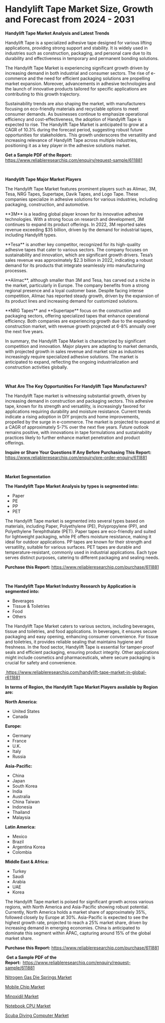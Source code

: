 <p><h1>Handylift Tape Market Size, Growth and Forecast from 2024 - 2031</h1></p><p><strong>Handylift Tape Market Analysis and Latest Trends</strong></p>
<p><p>Handylift Tape is a specialized adhesive tape designed for various lifting applications, providing strong support and stability. It is widely used in industries such as construction, packaging, and personal care due to its durability and effectiveness in temporary and permanent bonding solutions. </p><p>The Handylift Tape Market is experiencing significant growth driven by increasing demand in both industrial and consumer sectors. The rise of e-commerce and the need for efficient packaging solutions are propelling market expansion. Moreover, advancements in adhesive technologies and the launch of innovative products tailored for specific applications are contributing to this growth trajectory. </p><p>Sustainability trends are also shaping the market, with manufacturers focusing on eco-friendly materials and recyclable options to meet consumer demands. As businesses continue to emphasize operational efficiency and cost-effectiveness, the adoption of Handylift Tape is expected to rise. The Handylift Tape Market is anticipated to grow at a CAGR of 10.3% during the forecast period, suggesting robust future opportunities for stakeholders. This growth underscores the versatility and increasing relevance of Handylift Tape across multiple industries, positioning it as a key player in the adhesive solutions market.</p></p>
<p><strong>Get a Sample PDF of the Report:&nbsp;</strong> <a href="https://www.reliableresearchiq.com/enquiry/request-sample/611881?utm_campaign=1137&utm_medium=2&utm_source=Github&utm_content=ia&utm_term=29092024&utm_id=handylift-tape">https://www.reliableresearchiq.com/enquiry/request-sample/611881</a></p>
<p>&nbsp;</p>
<p><strong>Handylift Tape Major Market Players</strong></p>
<p><p>The Handylift Tape Market features prominent players such as Alimac, 3M, Tesa, NRG Tapes, Supertape, Davik Tapes, and Logo Tape. These companies specialize in adhesive solutions for various industries, including packaging, construction, and automotive.</p><p>**3M** is a leading global player known for its innovative adhesive technologies. With a strong focus on research and development, 3M continues to expand its product offerings. In 2022, 3M reported sales revenue exceeding $35 billion, driven by the demand for industrial tapes, including Handylift types.</p><p>**Tesa** is another key competitor, recognized for its high-quality adhesive tapes that cater to various sectors. The company focuses on sustainability and innovation, which are significant growth drivers. Tesa’s sales revenue was approximately $2.3 billion in 2022, indicating a robust demand for its products that integrate seamlessly into manufacturing processes.</p><p>**Alimac**, although smaller than 3M and Tesa, has carved out a niche in the market, particularly in Europe. The company benefits from a strong regional presence and a loyal customer base. Despite facing intense competition, Alimac has reported steady growth, driven by the expansion of its product lines and increasing demand for customized solutions.</p><p>**NRG Tapes** and **Supertape** focus on the construction and packaging sectors, offering specialized tapes that enhance operational efficiency. Both companies are experiencing growth due to the expanding construction market, with revenue growth projected at 6-8% annually over the next five years.</p><p>In summary, the Handylift Tape Market is characterized by significant competition and innovation. Major players are adapting to market demands, with projected growth in sales revenue and market size as industries increasingly require specialized adhesive solutions. The market is anticipated to expand, reflecting the ongoing industrialization and construction activities globally.</p></p>
<p>&nbsp;</p>
<p><strong>What Are The Key Opportunities For Handylift Tape Manufacturers?</strong></p>
<p><p>The Handylift Tape market is witnessing substantial growth, driven by increasing demand in construction and packaging sectors. This adhesive tape, known for its strength and versatility, is increasingly favored for applications requiring durability and moisture resistance. Current trends indicate a rising adoption in DIY projects and home improvements, propelled by the surge in e-commerce. The market is projected to expand at a CAGR of approximately 5-7% over the next five years. Future outlook remains positive, with innovations in tape formulations and sustainability practices likely to further enhance market penetration and product offerings.</p></p>
<p><strong>Inquire or Share Your Questions If Any Before Purchasing This Report:</strong> <a href="https://www.reliableresearchiq.com/enquiry/pre-order-enquiry/611881?utm_campaign=1137&utm_medium=2&utm_source=Github&utm_content=ia&utm_term=29092024&utm_id=handylift-tape">https://www.reliableresearchiq.com/enquiry/pre-order-enquiry/611881</a></p>
<p>&nbsp;</p>
<p><strong>Market Segmentation</strong></p>
<p><strong>The Handylift Tape Market Analysis by types is segmented into:</strong></p>
<p><ul><li>Paper</li><li>PE</li><li>PP</li><li>PET</li></ul></p>
<p><p>The Handylift Tape market is segmented into several types based on materials, including Paper, Polyethylene (PE), Polypropylene (PP), and Polyethylene Terephthalate (PET). Paper tapes are eco-friendly and suited for lightweight packaging, while PE offers moisture resistance, making it ideal for outdoor applications. PP tapes are known for their strength and versatility, suitable for various surfaces. PET tapes are durable and temperature-resistant, commonly used in industrial applications. Each type serves distinct purposes, catering to different packaging and sealing needs.</p></p>
<p><strong>Purchase this Report:&nbsp;</strong><a href="https://www.reliableresearchiq.com/purchase/611881?utm_campaign=1137&utm_medium=2&utm_source=Github&utm_content=ia&utm_term=29092024&utm_id=handylift-tape">https://www.reliableresearchiq.com/purchase/611881</a></p>
<p>&nbsp;</p>
<p><strong>The Handylift Tape Market Industry Research by Application is segmented into:</strong></p>
<p><ul><li>Beverages</li><li>Tissue & Toiletries</li><li>Food</li><li>Others</li></ul></p>
<p><p>The Handylift Tape Market caters to various sectors, including beverages, tissue and toiletries, and food applications. In beverages, it ensures secure packaging and easy opening, enhancing consumer convenience. For tissue and toiletries, it provides reliable sealing that maintains hygiene and freshness. In the food sector, Handylift Tape is essential for tamper-proof seals and efficient packaging, ensuring product integrity. Other applications might include cosmetics and pharmaceuticals, where secure packaging is crucial for safety and convenience.</p></p>
<p><a href="https://www.reliableresearchiq.com/handylift-tape-market-in-global-r611881?utm_campaign=1137&utm_medium=2&utm_source=Github&utm_content=ia&utm_term=29092024&utm_id=handylift-tape">&nbsp;https://www.reliableresearchiq.com/handylift-tape-market-in-global-r611881</a></p>
<p><strong>In terms of Region, the Handylift Tape Market Players available by Region are:</strong></p>
<p>
    <p> <strong> North America: </strong>
        <ul>
            <li>United States</li>
            <li>Canada</li>
        </ul>
        </p> 
    <p> <strong> Europe: </strong>
        <ul>
            <li>Germany</li>
            <li>France</li>
            <li>U.K.</li>
            <li>Italy</li>
            <li>Russia</li>
        </ul>
        </p> 
    <p> <strong> Asia-Pacific: </strong>
        <ul>
            <li>China</li>
            <li>Japan</li>
            <li>South Korea</li>
            <li>India</li>
            <li>Australia</li>
            <li>China Taiwan</li>
            <li>Indonesia</li>
            <li>Thailand</li>
            <li>Malaysia</li>
        </ul>
        </p> 
    <p> <strong> Latin America: </strong>
        <ul>
            <li>Mexico</li>
            <li>Brazil</li>
            <li>Argentina Korea</li>
            <li>Colombia</li>
        </ul>
        </p> 
    <p> <strong> Middle East & Africa: </strong>
        <ul>
            <li>Turkey</li>
            <li>Saudi</li>
            <li>Arabia</li>
            <li>UAE</li>
            <li>Korea</li>
        </ul>
    </p>
    </p>
<p><p>The Handylift Tape market is poised for significant growth across various regions, with North America and Asia-Pacific showing robust potential. Currently, North America holds a market share of approximately 35%, followed closely by Europe at 30%. Asia-Pacific is expected to see the highest growth rate, projected to reach a 25% market share, driven by increasing demand in emerging economies. China is anticipated to dominate this segment within APAC, capturing around 15% of the global market share.</p></p>
<p><strong>Purchase this Report: </strong><a href="https://www.reliableresearchiq.com/purchase/611881?utm_campaign=1137&utm_medium=2&utm_source=Github&utm_content=ia&utm_term=29092024&utm_id=handylift-tape">https://www.reliableresearchiq.com/purchase/611881</a></p>
<p>&nbsp;<strong>Get a Sample PDF of the Report:&nbsp;&nbsp;</strong><a href="https://www.reliableresearchiq.com/enquiry/request-sample/611881?utm_campaign=1137&utm_medium=2&utm_source=Github&utm_content=ia&utm_term=29092024&utm_id=handylift-tape">https://www.reliableresearchiq.com/enquiry/request-sample/611881</a></p>
<p><strong></strong></p>
<p><p><a href="https://github.com/Greiszane475/Market-Research-Report-List-1/blob/main/nitrogen-gas-die-springs-market.md?utm_campaign=1137&utm_medium=2&utm_source=Github&utm_content=ia&utm_term=29092024&utm_id=handylift-tape">Nitrogen Gas Die Springs Market</a></p><p><a href="https://issuu.com/reportprime-2/docs/mobile-chip-market-size-2030.pptx_56bc13ae9b75a7?utm_campaign=1137&utm_medium=2&utm_source=Github&utm_content=ia&utm_term=29092024&utm_id=handylift-tape">Mobile Chip Market</a></p><p><a href="https://www.linkedin.com/pulse/analyzing-key-drivers-minoxidil-market-trends-future-vf9hc?utm_campaign=1137&utm_medium=2&utm_source=Github&utm_content=ia&utm_term=29092024&utm_id=handylift-tape">Minoxidil Market</a></p><p><a href="https://issuu.com/reportprime-2/docs/notebook-cpu-market-size-2030.pptx_937df04ba7f53a?utm_campaign=1137&utm_medium=2&utm_source=Github&utm_content=ia&utm_term=29092024&utm_id=handylift-tape">Notebook CPU Market</a></p><p><a href="https://www.linkedin.com/pulse/scuba-diving-computer-market-trends-focusing-insight-d5w4c?utm_campaign=1137&utm_medium=2&utm_source=Github&utm_content=ia&utm_term=29092024&utm_id=handylift-tape">Scuba Diving Computer Market</a></p></p>